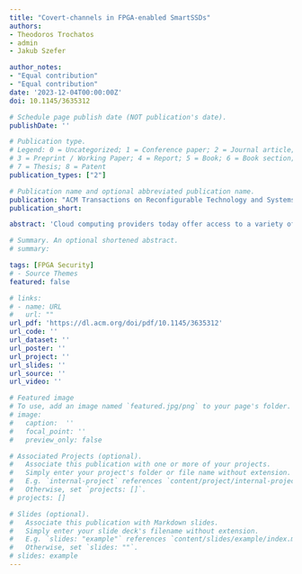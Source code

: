 ```yaml
---
title: "Covert-channels in FPGA-enabled SmartSSDs"
authors:
- Theodoros Trochatos
- admin
- Jakub Szefer

author_notes:
- "Equal contribution"
- "Equal contribution"
date: '2023-12-04T00:00:00Z'
doi: 10.1145/3635312

# Schedule page publish date (NOT publication's date).
publishDate: ''

# Publication type.
# Legend: 0 = Uncategorized; 1 = Conference paper; 2 = Journal article;
# 3 = Preprint / Working Paper; 4 = Report; 5 = Book; 6 = Book section;
# 7 = Thesis; 8 = Patent
publication_types: ["2"]

# Publication name and optional abbreviated publication name.
publication: "ACM Transactions on Reconfigurable Technology and Systems (TRETS)"
publication_short: 

abstract: 'Cloud computing providers today offer access to a variety of devices, which users can rent and access remotely in a shared setting. Among these devices are SmartSSDs, which a solid-state disks (SSD) augmented with an FPGA, enabling users to instantiate custom circuits within the FPGA, including potentially malicious circuits for power and temperature measurement. Normally, cloud users have no remote access to power and temperature data, but with SmartSSDs they could abuse the FPGA component to instantiate circuits to learn this information. Additionally, custom power waster circuits can be instantiated within the FPGA. This paper shows for the first time that by leveraging ring oscillator sensors and power wasters, numerous covert-channels in FPGA-enabled SmartSSDs could be used to transmit information. This work presents two channels in single-tenant setting (SmartSSD is used by one user at a time) and two channels in multi-tenant setting (FPGA and SSD inside SmartSSD is shared by different users). The presented covert channels can reach close to 100% accuracy. Meanwhile, bandwidth of the channels can be easily scaled by cloud users renting more SmartSSDs as the bandwidth of the covert channels is proportional to number of SmartSSD used.'

# Summary. An optional shortened abstract.
# summary: 

tags: [FPGA Security]
# - Source Themes
featured: false

# links:
# - name: URL
#   url: ""
url_pdf: 'https://dl.acm.org/doi/pdf/10.1145/3635312'
url_code: ''
url_dataset: ''
url_poster: ''
url_project: ''
url_slides: ''
url_source: ''
url_video: ''

# Featured image
# To use, add an image named `featured.jpg/png` to your page's folder. 
# image:
#   caption:  ''
#   focal_point: ''
#   preview_only: false

# Associated Projects (optional).
#   Associate this publication with one or more of your projects.
#   Simply enter your project's folder or file name without extension.
#   E.g. `internal-project` references `content/project/internal-project/index.md`.
#   Otherwise, set `projects: []`.
# projects: []

# Slides (optional).
#   Associate this publication with Markdown slides.
#   Simply enter your slide deck's filename without extension.
#   E.g. `slides: "example"` references `content/slides/example/index.md`.
#   Otherwise, set `slides: ""`.
# slides: example
---
```


<!-- {{% callout note %}}
Click the *Cite* button above to demo the feature to enable visitors to import publication metadata into their reference management software.
{{% /callout %}}

{{% callout note %}}
Create your slides in Markdown - click the *Slides* button to check out the example.
{{% /callout %}}

Supplementary notes can be added here, including [code, math, and images](https://wowchemy.com/docs/writing-markdown-latex/). -->
